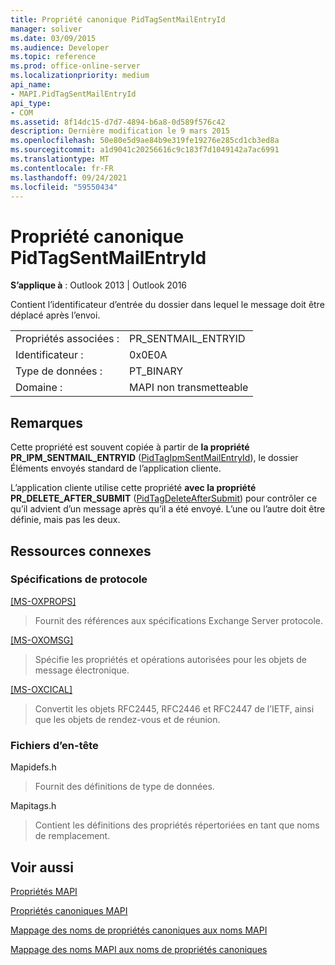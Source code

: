 ```yaml
---
title: Propriété canonique PidTagSentMailEntryId
manager: soliver
ms.date: 03/09/2015
ms.audience: Developer
ms.topic: reference
ms.prod: office-online-server
ms.localizationpriority: medium
api_name:
- MAPI.PidTagSentMailEntryId
api_type:
- COM
ms.assetid: 8f14dc15-d7d7-4894-b6a8-0d589f576c42
description: Dernière modification le 9 mars 2015
ms.openlocfilehash: 50e80e5d9ae84b9e319fe19276e285cd1cb3ed8a
ms.sourcegitcommit: a1d9041c20256616c9c183f7d1049142a7ac6991
ms.translationtype: MT
ms.contentlocale: fr-FR
ms.lasthandoff: 09/24/2021
ms.locfileid: "59550434"
---
```

# <a name="pidtagsentmailentryid-canonical-property"></a>Propriété canonique PidTagSentMailEntryId

  
  
**S’applique à** : Outlook 2013 | Outlook 2016 
  
Contient l’identificateur d’entrée du dossier dans lequel le message doit être déplacé après l’envoi.
  
|||
|:-----|:-----|
|Propriétés associées :  <br/> |PR_SENTMAIL_ENTRYID  <br/> |
|Identificateur :  <br/> |0x0E0A  <br/> |
|Type de données :  <br/> |PT_BINARY  <br/> |
|Domaine :  <br/> |MAPI non transmetteable  <br/> |
   
## <a name="remarks"></a>Remarques

Cette propriété est souvent copiée à partir de **la propriété PR_IPM_SENTMAIL_ENTRYID** ([PidTagIpmSentMailEntryId](pidtagipmsentmailentryid-canonical-property.md)), le dossier Éléments envoyés standard de l’application cliente.
  
L’application cliente utilise cette propriété **avec la propriété PR_DELETE_AFTER_SUBMIT** ([PidTagDeleteAfterSubmit](pidtagdeleteaftersubmit-canonical-property.md)) pour contrôler ce qu’il advient d’un message après qu’il a été envoyé. L’une ou l’autre doit être définie, mais pas les deux.
  
## <a name="related-resources"></a>Ressources connexes

### <a name="protocol-specifications"></a>Spécifications de protocole

[[MS-OXPROPS]](https://msdn.microsoft.com/library/f6ab1613-aefe-447d-a49c-18217230b148%28Office.15%29.aspx)
  
> Fournit des références aux spécifications Exchange Server protocole.
    
[[MS-OXOMSG]](https://msdn.microsoft.com/library/daa9120f-f325-4afb-a738-28f91049ab3c%28Office.15%29.aspx)
  
> Spécifie les propriétés et opérations autorisées pour les objets de message électronique.
    
[[MS-OXCICAL]](https://msdn.microsoft.com/library/a685a040-5b69-4c84-b084-795113fb4012%28Office.15%29.aspx)
  
> Convertit les objets RFC2445, RFC2446 et RFC2447 de l’IETF, ainsi que les objets de rendez-vous et de réunion.
    
### <a name="header-files"></a>Fichiers d’en-tête

Mapidefs.h
  
> Fournit des définitions de type de données.
    
Mapitags.h
  
> Contient les définitions des propriétés répertoriées en tant que noms de remplacement.
    
## <a name="see-also"></a>Voir aussi



[Propriétés MAPI](mapi-properties.md)
  
[Propriétés canoniques MAPI](mapi-canonical-properties.md)
  
[Mappage des noms de propriétés canoniques aux noms MAPI](mapping-canonical-property-names-to-mapi-names.md)
  
[Mappage des noms MAPI aux noms de propriétés canoniques](mapping-mapi-names-to-canonical-property-names.md)

